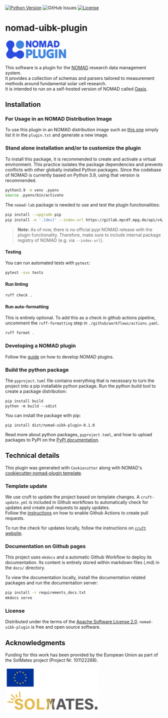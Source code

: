 [![Python Version](https://img.shields.io/badge/python-3.9-blue.svg)](https://python.org)
![GitHub Issues](https://img.shields.io/github/issues/fabianschoeppach/nomad-UIBK-plugin)
[![License](https://img.shields.io/badge/License-Apache%202.0-blue.svg)](https://opensource.org/licenses/Apache-2.0)

# nomad-uibk-plugin

<img src="docs/assets/nomad-plugin-logo.png" alt="NOMAD Plugin Logo" width="200">

This software is a plugin for the [NOMAD](https://nomad-lab.eu/nomad-lab/) research data management system.  
It provides a collection of schemas and parsers tailored to measurement methods around fundamental solar cell research.  
It is intended to run on a self-hosted version of NOMAD called [Oasis](https://nomad-lab.eu/nomad-lab/nomad-oasis.html).

## Installation

### For Usage in an NOMAD Distribution Image

To use this plugin in an NOMAD distribution image such as [this one](https://github.com/fabianschoeppach/nomad-UIBK-image) simply list it in the `plugin.txt` and generate a new image.

### Stand alone installation and/or to customize the plugin

To install this package, it is recommended to create and activate a virtual environment.
This practice isolates the package dependencies and prevents conflicts with other globally installed Python packages.
Since the codebase of NOMAD is currently based on Python 3.9, using that version is recommended.

```sh
python3.9 -m venv .pyenv
source .pyenv/bin/activate
```

The `nomad-lab` package is needed to use and test the plugin functionalities:

```sh
pip install --upgrade pip
pip install -e '.[dev]' --index-url https://gitlab.mpcdf.mpg.de/api/v4/projects/2187/packages/pypi/simple
```

> **Note:** As of now, there is no official pypi NOMAD release with the plugin functionality. Therefore, make sure to include internal package registry of NOMAD (e.g. via `--index-url`).

#### Testing

You can run automated tests with `pytest`:

```sh
pytest -svx tests
```

#### Run linting

```sh
ruff check .
```

#### Run auto-formatting

This is entirely optional. To add this as a check in github actions pipeline, uncomment the `ruff-formatting` step in `./github/workflows/actions.yaml`.

```sh
ruff format .
```

### Developing a NOMAD plugin

Follow the [guide](https://nomad-lab.eu/prod/v1/staging/docs/howto/plugins/plugins.html) on how to develop NOMAD plugins.

### Build the python package

The `pyproject.toml` file contains everything that is necessary to turn the project
into a pip installable python package. Run the python build tool to create a package distribution:

```
pip install build
python -m build --sdist
```

You can install the package with pip:

```
pip install dist/nomad-uibk-plugin-0.1.0
```

Read more about python packages, `pyproject.toml`, and how to upload packages to PyPI
on the [PyPI documentation](https://packaging.python.org/en/latest/tutorials/packaging-projects/).

## Technical details

This plugin was generated with `Cookiecutter` along with NOMAD's [cookiecutter-nomad-plugin template](https://github.com/blueraft/cookiecutter-nomad-plugin).

### Template update

We use cruft to update the project based on template changes. A `cruft-update.yml` is included in Github workflows to automatically check for updates and create pull requests to apply updates.  
Follow the [instructions](https://github.blog/changelog/2022-05-03-github-actions-prevent-github-actions-from-creating-and-approving-pull-requests/) on how to enable Github Actions to create pull requests.

To run the check for updates locally, follow the instructions on [`cruft` website](https://cruft.github.io/cruft/#updating-a-project).

### Documentation on Github pages

This project uses `mkdocs` and a automatic Github Workflow to deploy its documentation.
Its content is entirely stored within markdown files (.md) in the `docs/` directory.

To view the documentation locally, install the documentation related packages and run the documentation server:
```sh
pip install -r requirements_docs.txt
mkdocs serve
```

### License
Distributed under the terms of the [Apache Software License 2.0](LICENSE).
`nomad-uibk-plugin` is free and open source software.

## Acknowledgments

Funding for this work has been provided by the European Union as part of the SolMates project (Project Nr. 101122288).

<img src="docs/assets/eu_funding_logo.png" alt="EU Funding Logo" width="300">
<img src="docs/assets/solmates_logo.png" alt="EU Funding Logo" width="300">
